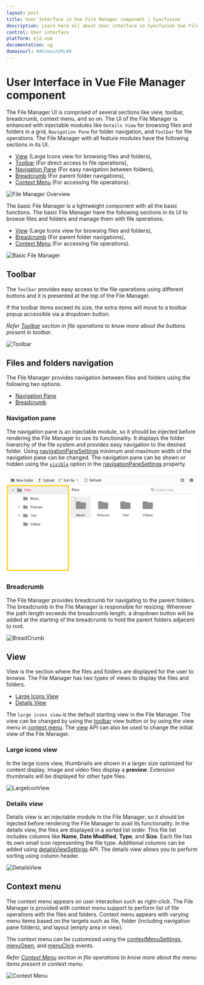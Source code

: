 ```yaml
---
layout: post
title: User Interface in Vue File Manager component | Syncfusion
description: Learn here all about User interface in Syncfusion Vue File Manager component of Syncfusion Essential JS 2 and more.
control: User interface 
platform: ej2-vue
documentation: ug
domainurl: ##DomainURL##
---
```


# User Interface in Vue File Manager component

The File Manager UI is comprised of several sections like view, toolbar, breadcrumb, context menu, and so on. The UI of the File Manager is enhanced with injectable modules like `Details View` for browsing files and folders in a grid, `Navigation Pane` for folder navigation, and `Toolbar` for file operations. The File Manager with all feature modules have the following sections in its UI.

* [View](#view) (Large Icons view for browsing files and folders),
* [Toolbar](#toolbar) (For direct access to file operations),
* [Navigation Pane](#navigation-pane) (For easy navigation between folders),
* [Breadcrumb](#breadcrumb) (For parent folder navigations),
* [Context Menu](#context-menu) (For accessing file operations).

![File Manager Overview](./images/user-interface.png)

The basic File Manager is a lightweight component with all the basic functions. The basic File Manager have the following sections in its UI to browse files and folders and manage them with file operations.

* [View](#view) (Large Icons view for browsing files and folders),
* [Breadcrumb](#breadcrumb) (For parent folder navigations),
* [Context Menu](#context-menu) (For accessing file operations).

![Basic File Manager](./images/default-ui.png)

## Toolbar

The `Toolbar` provides easy access to the file operations using different buttons and it is presented at the top of the File Manager.

If the toolbar items exceed its size, the extra items will move to a toolbar popup accessible via a dropdown button.

*Refer [Toolbar](./file-operations/#toolbar) section in file operations to know more about the buttons present in toolbar*.

![Toolbar](./images/toolbar.png)

## Files and folders navigation

The File Manager provides navigation between files and folders using the following two options.

* [Navigation Pane](#navigation-pane)
* [Breadcrumb](#breadcrumb)

### Navigation pane

The navigation pane is an injectable module, so it should be injected before rendering the File Manager to use its functionality. It displays the folder hierarchy of the file system and provides easy navigation to the desired folder. Using [navigationPaneSettings](https://ej2.syncfusion.com/vue/documentation/api/file-manager/#navigationpanesettings) minimum and maximum width of the navigation pane can be changed. The navigation pane can be shown or hidden using the [`visible`](https://ej2.syncfusion.com/vue/documentation/api/file-manager/navigationPaneSettingsModel/#visible) option in the [navigationPaneSettings](https://ej2.syncfusion.com/vue/documentation/api/file-manager/#navigationpanesettings) property.

![Navigation Pane](./images/filemanager-navigationpane.png)

### Breadcrumb

The File Manager provides breadcrumb for navigating to the parent folders. The breadcrumb in the File Manager is responsible for resizing.
Whenever the path length exceeds the breadcrumb length, a dropdown button will be added at the starting of the breadcrumb to hold the parent folders adjacent to root.

![BreadCrumb](./images/breadcrumb.png)

## View

View is the section where the files and folders are displayed for the user to browse. The File Manager has two types of views to display the files and folders.

* [Large Icons View](#large-icons-view)
* [Details View](#details-view)

The `large icons view` is the default starting view in the File Manager. The view can be changed by using the [toolbar](#toolbar) view button or by using the view menu in [context menu](#context-menu). The [view](https://ej2.syncfusion.com/vue/documentation/api/file-manager/#view) API can also be used to change the initial view of the File Manager.

### Large icons view

In the large icons view, thumbnails are shown in a larger size optimized for content display. Image and video files display a **preview**. Extension thumbnails will be displayed for other type files.

![LargeIconView](./images/largeiconsview.png)

### Details view

Details view is an injectable module in the File Manager, so it should be injected before rendering the File Manager to avail its functionality. In the details view, the files are displayed in a sorted list order. This file list includes columns like **Name**, **Date Modified**, **Type**, and **Size**. Each file has its own small icon representing the file type. Additional columns can be added using [detailsViewSettings](https://ej2.syncfusion.com/vue/documentation/api/file-manager/#detailsviewsettings) API. The details view allows you to perform sorting using column header.

![DetailsView](./images/detailsview.png)

## Context menu

The context menu appears on user interaction such as right-click. The File Manager is provided with context menu support to perform list of file operations with the files and folders. Context menu appears with varying menu items based on the targets such as file, folder (including navigation pane folders),  and layout (empty area in view).

The context menu can be customized using the [contextMenuSettings](https://ej2.syncfusion.com/vue/documentation/api/file-manager/#contextmenusettings), [menuOpen](https://ej2.syncfusion.com/vue/documentation/api/file-manager/#menuopen), and [menuClick](https://ej2.syncfusion.com/vue/documentation/api/file-manager/#menuclick) events.

*Refer [Context Menu](./file-operations/#context-menu) section in file operations to know more about the menu items present in context menu*.

![Context Menu](./images/contextmenu.png)
